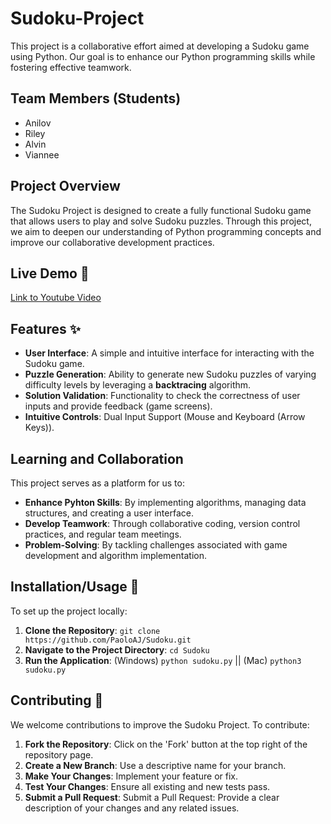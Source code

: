 # Sudoku-Project

This project is a collaborative effort aimed at developing a Sudoku game using Python. Our goal is to enhance our Python programming skills while fostering effective teamwork.

## Team Members (Students)

- Anilov
- Riley
- Alvin
- Viannee

## Project Overview

The Sudoku Project is designed to create a fully functional Sudoku game that allows users to play and solve Sudoku puzzles. Through this project, we aim to deepen our understanding of Python programming concepts and improve our collaborative development practices.​

## Live Demo 🔴

[Link to Youtube Video](https://youtu.be/AfeQyrh4t5k)

## Features ✨

- **User Interface**: A simple and intuitive interface for interacting with the Sudoku game.
- **Puzzle Generation**: Ability to generate new Sudoku puzzles of varying difficulty levels by leveraging a **backtracing** algorithm.
- **Solution Validation**: Functionality to check the correctness of user inputs and provide feedback (game screens).
- **Intuitive Controls**: Dual Input Support (Mouse and Keyboard (Arrow Keys)).

## Learning and Collaboration

This project serves as a platform for us to:

- **Enhance Pyhton Skills**: By implementing algorithms, managing data structures, and creating a user interface.
- **Develop Teamwork**: Through collaborative coding, version control practices, and regular team meetings.
- **Problem-Solving**: By tackling challenges associated with game development and algorithm implementation.

## Installation/Usage 🚀

To set up the project locally:

1. **Clone the Repository**:
   `git clone https://github.com/PaoloAJ/Sudoku.git`
2. **Navigate to the Project Directory**:
   `cd Sudoku`
3. **Run the Application**:
   (Windows) `python sudoku.py` || (Mac) `python3 sudoku.py`

## Contributing 👥

We welcome contributions to improve the Sudoku Project. To contribute:

1. **Fork the Repository**: Click on the 'Fork' button at the top right of the repository page.
2. **Create a New Branch**: Use a descriptive name for your branch.
3. **Make Your Changes**: Implement your feature or fix.
4. **Test Your Changes**: Ensure all existing and new tests pass.
5. **Submit a Pull Request**: Submit a Pull Request: Provide a clear description of your changes and any related issues.
